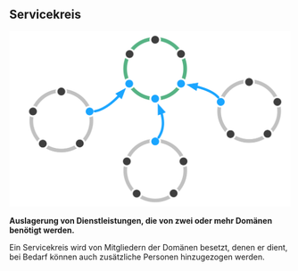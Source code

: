 ## Servicekreis

![right,fit](img/structural-patterns/service-circle.png)

**Auslagerung von Dienstleistungen, die von zwei oder mehr Domänen benötigt werden.**

Ein Servicekreis wird von Mitgliedern der Domänen besetzt, denen er dient, bei Bedarf können auch zusätzliche Personen hinzugezogen werden.